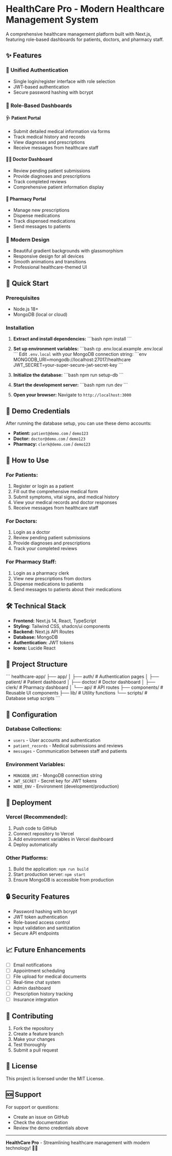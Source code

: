 # HealthCare Pro - Modern Healthcare Management System

A comprehensive healthcare management platform built with Next.js, featuring role-based dashboards for patients, doctors, and pharmacy staff.

## ✨ Features

### 🏥 **Unified Authentication**
- Single login/register interface with role selection
- JWT-based authentication
- Secure password hashing with bcrypt

### 👥 **Role-Based Dashboards**

#### 🩺 **Patient Portal**
- Submit detailed medical information via forms
- Track medical history and records
- View diagnoses and prescriptions
- Receive messages from healthcare staff

#### 👨‍⚕️ **Doctor Dashboard**
- Review pending patient submissions
- Provide diagnoses and prescriptions
- Track completed reviews
- Comprehensive patient information display

#### 💊 **Pharmacy Portal**
- Manage new prescriptions
- Dispense medications
- Track dispensed medications
- Send messages to patients

### 🎨 **Modern Design**
- Beautiful gradient backgrounds with glassmorphism
- Responsive design for all devices
- Smooth animations and transitions
- Professional healthcare-themed UI

## 🚀 Quick Start

### Prerequisites
- Node.js 18+ 
- MongoDB (local or cloud)

### Installation

1. **Extract and install dependencies:**
\`\`\`bash
npm install
\`\`\`

2. **Set up environment variables:**
\`\`\`bash
cp .env.local.example .env.local
\`\`\`
Edit `.env.local` with your MongoDB connection string:
\`\`\`env
MONGODB_URI=mongodb://localhost:27017/healthcare
JWT_SECRET=your-super-secure-jwt-secret-key
\`\`\`

3. **Initialize the database:**
\`\`\`bash
npm run setup-db
\`\`\`

4. **Start the development server:**
\`\`\`bash
npm run dev
\`\`\`

5. **Open your browser:**
Navigate to `http://localhost:3000`

## 🔐 Demo Credentials

After running the database setup, you can use these demo accounts:

- **Patient:** `patient@demo.com` / `demo123`
- **Doctor:** `doctor@demo.com` / `demo123`
- **Pharmacy:** `clerk@demo.com` / `demo123`

## 📱 How to Use

### For Patients:
1. Register or login as a patient
2. Fill out the comprehensive medical form
3. Submit symptoms, vital signs, and medical history
4. View your medical records and doctor responses
5. Receive messages from healthcare staff

### For Doctors:
1. Login as a doctor
2. Review pending patient submissions
3. Provide diagnoses and prescriptions
4. Track your completed reviews

### For Pharmacy Staff:
1. Login as a pharmacy clerk
2. View new prescriptions from doctors
3. Dispense medications to patients
4. Send messages to patients about their medications

## 🛠 Technical Stack

- **Frontend:** Next.js 14, React, TypeScript
- **Styling:** Tailwind CSS, shadcn/ui components
- **Backend:** Next.js API Routes
- **Database:** MongoDB
- **Authentication:** JWT tokens
- **Icons:** Lucide React

## 📁 Project Structure

\`\`\`
healthcare-app/
├── app/
│   ├── auth/           # Authentication pages
│   ├── patient/        # Patient dashboard
│   ├── doctor/         # Doctor dashboard
│   ├── clerk/          # Pharmacy dashboard
│   └── api/            # API routes
├── components/         # Reusable UI components
├── lib/               # Utility functions
└── scripts/           # Database setup scripts
\`\`\`

## 🔧 Configuration

### Database Collections:
- `users` - User accounts and authentication
- `patient_records` - Medical submissions and reviews
- `messages` - Communication between staff and patients

### Environment Variables:
- `MONGODB_URI` - MongoDB connection string
- `JWT_SECRET` - Secret key for JWT tokens
- `NODE_ENV` - Environment (development/production)

## 🚀 Deployment

### Vercel (Recommended):
1. Push code to GitHub
2. Connect repository to Vercel
3. Add environment variables in Vercel dashboard
4. Deploy automatically

### Other Platforms:
1. Build the application: `npm run build`
2. Start production server: `npm start`
3. Ensure MongoDB is accessible from production

## 🔒 Security Features

- Password hashing with bcrypt
- JWT token authentication
- Role-based access control
- Input validation and sanitization
- Secure API endpoints

## 📈 Future Enhancements

- [ ] Email notifications
- [ ] Appointment scheduling
- [ ] File upload for medical documents
- [ ] Real-time chat system
- [ ] Admin dashboard
- [ ] Prescription history tracking
- [ ] Insurance integration

## 🤝 Contributing

1. Fork the repository
2. Create a feature branch
3. Make your changes
4. Test thoroughly
5. Submit a pull request

## 📄 License

This project is licensed under the MIT License.

## 🆘 Support

For support or questions:
- Create an issue on GitHub
- Check the documentation
- Review the demo credentials above

---

**HealthCare Pro** - Streamlining healthcare management with modern technology! 🏥✨
